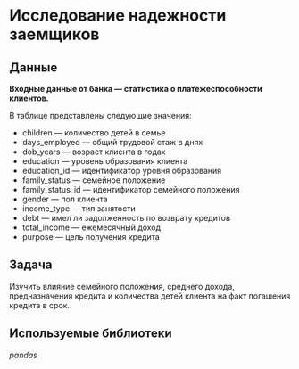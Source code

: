 # Исследование надежности заемщиков


## Данные

**Входные данные от банка — статистика о платёжеспособности клиентов.**  

В таблице представлены следующие значения:
- children — количество детей в семье
- days_employed — общий трудовой стаж в днях
- dob_years — возраст клиента в годах
- education — уровень образования клиента
- education_id — идентификатор уровня образования
- family_status — семейное положение
- family_status_id — идентификатор семейного положения
- gender — пол клиента
- income_type — тип занятости
- debt — имел ли задолженность по возврату кредитов
- total_income — ежемесячный доход
- purpose — цель получения кредита

## Задача

Изучить влияние семейного положения, среднего дохода, предназначения кредита и количества детей клиента на факт погашения кредита в срок.  

## Используемые библиотеки
*pandas*
